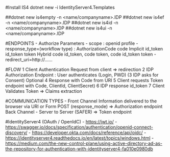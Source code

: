 ﻿#Install IS4
dotnet new -i IdentityServer4.Templates

##dotnet new is4empty -n <name/companyname>.IDP
##dotnet new is4ef -n <name/companyname>.IDP
##dotnet new is4id -n <name/companyname>.IDP
##dotnet new is4ui -n <name/companyname>.IDP

#ENDPOINTS
    - Authorize
    Parameters
        - scope : openid profile
        - response_type=(workflow type) :   AuthorizationCode
                                                code
                                            Implicit
                                                id_token 
                                                id_token token
                                            Hybrid
                                                code id_token, code token, code id_token token
        - redirect_uri=http://......



#FLOW
    1 Client    Authentication Request from client => redirection
    2 IDP       Authorization Endpoint : User authenticates (Login, PWD)
    (3 IDP      asks for Consent) Optional
    4 Response with Code from URI
    5 Client requests Token endpoint with Code, ClientId, ClientSecret)
    6 IDP response id_token
    7 Client Validates Token => Claims extraction

#COMMUNICATION TYPES
    - Front Channel
        Information delivered to the browser via URI or Form POST (response_mode)
        => Authorization endpoint
    Back Channel
    - Server to Server (SAFER)
        => Token endpoint
        
#IdentityServer4 (OAuth / OpenIdC)
	- https://jwt.io/
	- https://swagger.io/docs/specification/authentication/openid-connect-discovery/
	- https://developer.okta.com/docs/reference/api/oidc/
	- https://identityserver4.readthedocs.io/en/latest/topics/windows.html
	- https://medium.com/the-new-control-plane/using-active-directory-ad-as-the-repository-for-authentication-with-identityserver4-fa010e0980db
